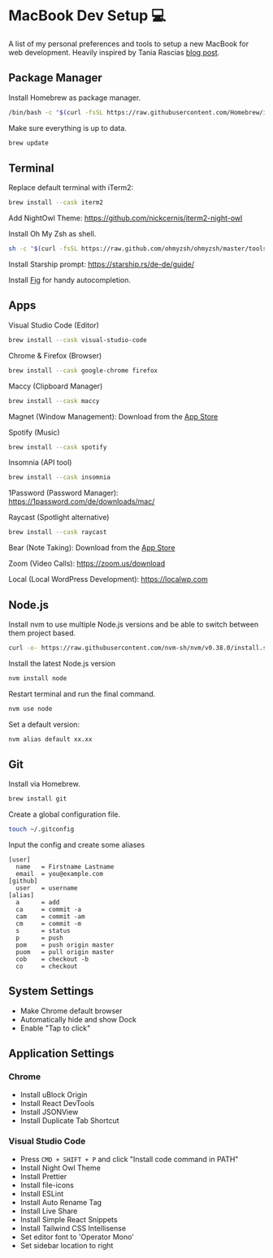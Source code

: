 # MacBook Dev Setup 💻

A list of my personal preferences and tools to setup a new MacBook for web development. Heavily inspired by Tania Rascias [blog post](https://www.taniarascia.com/setting-up-a-brand-new-mac-for-development/).

## Package Manager

Install Homebrew as package manager.

```sh
/bin/bash -c "$(curl -fsSL https://raw.githubusercontent.com/Homebrew/install/HEAD/install.sh)"
```

Make sure everything is up to data.

```sh
brew update
```

## Terminal

Replace default terminal with iTerm2:

```sh
brew install --cask iterm2
```

Add NightOwl Theme: https://github.com/nickcernis/iterm2-night-owl

Install Oh My Zsh as shell.

```sh
sh -c "$(curl -fsSL https://raw.github.com/ohmyzsh/ohmyzsh/master/tools/install.sh)"
```

Install Starship prompt: https://starship.rs/de-de/guide/

Install [Fig](https://fig.io) for handy autocompletion.

## Apps

Visual Studio Code (Editor)

```sh
brew install --cask visual-studio-code
```

Chrome & Firefox (Browser)

```sh
brew install --cask google-chrome firefox
```

Maccy (Clipboard Manager)

```sh
brew install --cask maccy
```

Magnet (Window Management): Download from the [App Store](https://apps.apple.com/de/app/magnet/id441258766?mt=12)

Spotify (Music)

```sh
brew install --cask spotify
```

Insomnia (API tool)

```sh
brew install --cask insomnia
```

1Password (Password Manager): https://1password.com/de/downloads/mac/

Raycast (Spotlight alternative)

```sh
brew install --cask raycast
```

Bear (Note Taking): Download from the [App Store](https://apps.apple.com/de/app/bear-private-notizen/id1091189122?mt=12)

Zoom (Video Calls): https://zoom.us/download

Local (Local WordPress Development): https://localwp.com

## Node.js

Install nvm to use multiple Node.js versions and be able to switch between them project based.

```sh
curl -o- https://raw.githubusercontent.com/nvm-sh/nvm/v0.38.0/install.sh | bash
```

Install the latest Node.js version

```sh
nvm install node
```

Restart terminal and run the final command.

```sh
nvm use node
```

Set a default version:

```sh
nvm alias default xx.xx
```

## Git

Install via Homebrew.

```sh
brew install git
```

Create a global configuration file.

```sh
touch ~/.gitconfig
```

Input the config and create some aliases

```
[user]
  name   = Firstname Lastname
  email  = you@example.com
[github]
  user   = username
[alias]
  a      = add
  ca     = commit -a
  cam    = commit -am
  cm     = commit -m
  s      = status
  p      = push
  pom    = push origin master
  puom   = pull origin master
  cob    = checkout -b
  co     = checkout
```

## System Settings

- Make Chrome default browser
- Automatically hide and show Dock
- Enable "Tap to click"

## Application Settings

### Chrome

- Install uBlock Origin
- Install React DevTools
- Install JSONView
- Install Duplicate Tab Shortcut

### Visual Studio Code

- Press `CMD + SHIFT + P` and click "Install code command in PATH"
- Install Night Owl Theme
- Install Prettier
- Install file-icons
- Install ESLint
- Install Auto Rename Tag
- Install Live Share
- Install Simple React Snippets
- Install Tailwind CSS Intellisense
- Set editor font to 'Operator Mono'
- Set sidebar location to right
